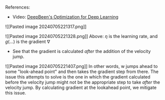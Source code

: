 References:
- Video: [DeepBeen's Optimization for Deep Learning](https://youtu.be/NE88eqLngkg?si=rgi-jKviVsmPZyM-)

![[Pasted image 20240705221317.png]]

![[Pasted image 20240705221328.png]]
Above: $\eta$ is the learning rate, and $g(...)$ is the gradient $\nabla$ 
- See that the gradient is calculated *after* the addition of the velocity jump.

![[Pasted image 20240705221407.png]]
In other words, w jumps ahead to some "look-ahead point" and then takes the gradient step from there. The issue this attempts to solve is the one in which the gradient calculated before the velocity jump might not be the appropriate step to take *after* the velocity jump. By calculating gradient at the lookahead point, we mitigate this issue.


